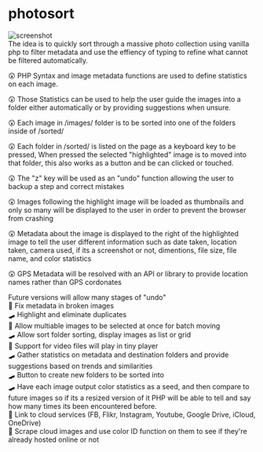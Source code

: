 # photosort
![screenshot](https://github.com/LuckyMonkey/photosort/blob/master/screenshot.png)  
The idea is to quickly sort through a massive photo collection using vanilla php to filter metadata and use the effiency of typing to refine what cannot be filtered automatically.   
  
    
😲 PHP Syntax and image metadata functions are used to define statistics on each image.  
  
😲 Those Statistics can be used to help the user guide the images into a folder either automatically or by providing suggestions when unsure.  
  
😲 Each image in /images/ folder is to be sorted into one of the folders inside of /sorted/  
  
😲 Each folder in /sorted/ is listed on the page as a keyboard key to be pressed, When pressed the selected "highlighted" image is to moved into that folder, this also works as a button and be can clicked or touched.  

😲 The "z" key will be used as an "undo" function allowing the user to backup a step and correct mistakes  
  
😲 Images following the highlight image will be loaded as thumbnails and only so many will be displayed to the user in order to prevent the browser from crashing  
  
😲 Metadata about the image is displayed to the right of the highlighted image to tell the user different information such as date taken, location taken, camera used, if its a screenshot or not, dimentions, file size, file name, and color statistics  
  
😲 GPS Metadata will be resolved with an API or library to provide location names rather than GPS cordonates  


Future versions will allow many stages of "undo"  
🤕 Fix metadata in broken images  
🛹 Highlight and eliminate duplicates  
🤕 Allow multiable images to be selected at once for batch moving  
🛹 Allow sort folder sorting, display images as list or grid  
🤕 Support for video files will play in tiny player  
🛹 Gather statistics on metadata and destination folders and provide suggestions based on trends and similarities  
🛹 Button to create new folders to be sorted into  
🛹 Have each image output color statistics as a seed, and then compare to future images so if its a resized version of it PHP will be able to tell and say how many times its been encountered before.  
🤕 Link to cloud services (FB, Flikr, Instagram, Youtube, Google Drive, iCloud, OneDrive)  
🤕 Scrape cloud images and use color ID function on them to see if they're already hosted online or not  